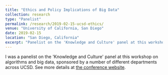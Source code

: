 ```yaml
---
title: "Ethics and Policy Implications of Big Data"
collection: research
type: "Panelist"
permalink: /research/2019-02-15-ucsd-ethics/ 
venue: "University of California, San Diego"
date: 2019-02-15
location: "San Diego, California"
excerpt: "Panelist on the 'Knowledge and Culture' panel at this workshop on algorithms and big data, sponsored by a number of different departments across UCSD."
---
```

I was a panelist on the 'Knowledge and Culture' panel at this workshop on algorithms and big data, sponsored by a number of different departments across UCSD. See more details at [the conference website](https://www.eiseverywhere.com/ehome/395064).
